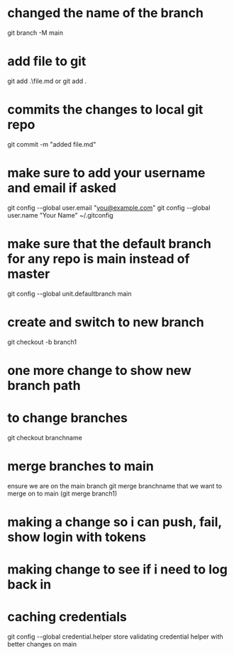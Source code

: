 # changed the name of the branch
git branch -M main

# add file to git 
git add .\file.md or git add . 

# commits the changes to local git repo
git commit -m "added file.md"

# make sure to add your username and email if asked
git config --global user.email "you@example.com"
git config --global user.name "Your Name"
~/.gitconfig

# make sure that the default branch for any repo is main instead of master
git config --global unit.defaultbranch main

# create and switch to new branch
git checkout -b branch1

# one more change to show new branch path

# to change branches
git checkout branchname

# merge branches to main
ensure we are on the main branch
git merge branchname that we want to merge on to main
(git merge branch1)

# making a change so i can push, fail, show login with tokens

# making change to see if i need to log back in

# caching credentials
git config --global credential.helper store
validating credential helper with better changes on main
